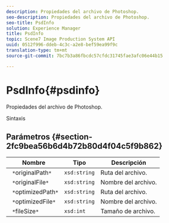 ```yaml
---
description: Propiedades del archivo de Photoshop.
seo-description: Propiedades del archivo de Photoshop.
seo-title: PsdInfo
solution: Experience Manager
title: PsdInfo
topic: Scene7 Image Production System API
uuid: 0512f996-ddeb-4c3c-a2e8-bef59ea99f9c
translation-type: tm+mt
source-git-commit: 7bc7b3a86fbcdc57cfdc31745fae3afc06e44b15

---
```



# PsdInfo{#psdinfo}

Propiedades del archivo de Photoshop.

Sintaxis

## Parámetros {#section-2fc9bea56b6d4b72b80d4f04c5f9b862}

| Nombre | Tipo | Descripción |
|---|---|---|
| ` *`originalPath`*` | `xsd:string` | Ruta del archivo. |
| ` *`originalFile`*` | `xsd:string` | Nombre del archivo. |
| ` *`optimizedPath`*` | `xsd:string` | Ruta del archivo. |
| ` *`optimizedFile`*` | `xsd:string` | Nombre del archivo. |
| ` *`fileSize`*` | `xsd:int` | Tamaño de archivo. |

